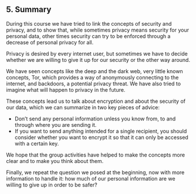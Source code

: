 ## 5. Summary
During this course we have tried to link the concepts of security and privacy, and to show that, while sometimes privacy means security for your personal data, other times security can try to be enforced through a decrease of personal privacy for all.

Privacy is desired by every internet user, but sometimes we have to decide whether we are willing to give it up for our security or the other way around.

We have seen concepts like the deep and the dark web, very little known concepts, Tor, which provides a way of anonymously connecting to the internet, and backdoors, a potential privacy threat. We have also tried to imagine what will happen to privacy in the future.

These concepts lead us to talk about encryption and about the security of our data, which we can summarize in two key pieces of advice:

* Don’t send any personal information unless you know from, to and through where you are sending it.
* If you want to send anything intended for a single recipient, you should consider whether you want to encrypt it so that it can only be accessed with a certain key.

We hope that the group activities have helped to make the concepts more clear and to make you think about them.

Finally, we repeat the question we posed at the beginning, now with more information to handle it: how much of our personal information are we willing to give up in order to be safer?
